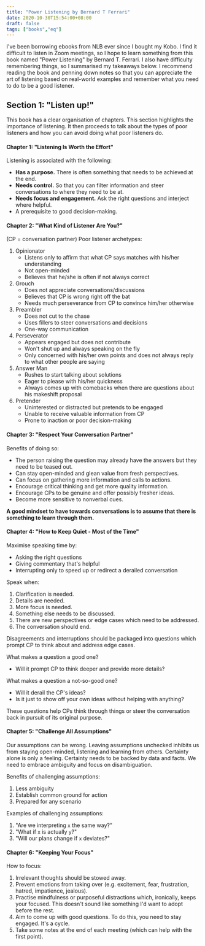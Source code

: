 ```yaml
---
title: "Power Listening by Bernard T Ferrari"
date: 2020-10-30T15:54:00+08:00
draft: false
tags: ["books","eq"]
---
```

I've been borrowing ebooks from NLB ever since I bought my Kobo. I find it difficult to listen in Zoom meetings, so I hope to learn something from this book named "Power Listening" by Bernard T. Ferrari. I also have difficulty remembering things, so I summarised my takeaways below. I recommend reading the book and penning down notes so that you can appreciate the art of listening based on real-world examples and remember what you need to do to be a good listener.

## Section 1: "Listen up!"

This book has a clear organisation of chapters. This section highlights the importance of listening. It then proceeds to talk about the types of poor listeners and how you can avoid doing what poor listeners do.

#### Chapter 1: "Listening Is Worth the Effort"

Listening is associated with the following:

- **Has a purpose.** There is often something that needs to be achieved at the end.
- **Needs control.** So that you can filter information and steer conversations to where they need to be at.
- **Needs focus and engagement.** Ask the right questions and interject where helpful.
- A prerequisite to good decision-making.

#### Chapter 2: "What Kind of Listener Are You?"

(CP = conversation partner) Poor listener archetypes:

1. Opinionator
    - Listens only to affirm that what CP says matches with his/her understanding
    - Not open-minded
    - Believes that he/she is often if not always correct
1. Grouch
    - Does not appreciate conversations/discussions
    - Believes that CP is wrong right off the bat
    - Needs much perseverance from CP to convince him/her otherwise
1. Preambler
    - Does not cut to the chase
    - Uses fillers to steer conversations and decisions
    - One-way communication
1. Perseverator
    - Appears engaged but does not contribute
    - Won't shut up and always speaking on the fly
    - Only concerned with his/her own points and does not always reply to what other people are saying
1. Answer Man
    - Rushes to start talking about solutions
    - Eager to please with his/her quickness
    - Always comes up with comebacks when there are questions about his makeshift proposal
1. Pretender
    - Uninterested or distracted but pretends to be engaged
    - Unable to receive valuable information from CP
    - Prone to inaction or poor decision-making

#### Chapter 3: "Respect Your Conversation Partner"

Benefits of doing so:

- The person raising the question may already have the answers but they need to be teased out.
- Can stay open-minded and glean value from fresh perspectives.
- Can focus on gathering more information and calls to actions.
- Encourage critical thinking and get more quality information.
- Encourage CPs to be genuine and offer possibly fresher ideas.
- Become more sensitive to nonverbal cues.

**A good mindset to have towards conversations is to assume that there is something to learn through them.**

#### Chapter 4: "How to Keep Quiet - Most of the Time"

Maximise speaking time by:

- Asking the right questions
- Giving commentary that's helpful
- Interrupting only to speed up or redirect a derailed conversation

Speak when:

1. Clarification is needed.
1. Details are needed.
1. More focus is needed.
1. Something else needs to be discussed.
1. There are new perspectives or edge cases which need to be addressed.
1. The conversation should end.

Disagreements and interruptions should be packaged into questions which prompt CP to think about and address edge cases.

What makes a question a good one?

- Will it prompt CP to think deeper and provide more details?

What makes a question a not-so-good one?

- Will it derail the CP's ideas?
- Is it just to show off your own ideas without helping with anything?

These questions help CPs think through things or steer the conversation back in pursuit of its original purpose.

#### Chapter 5: "Challenge All Assumptions"

Our assumptions can be wrong. Leaving assumptions unchecked inhibits us from staying open-minded, listening and learning from others. Certainty alone is only a feeling. Certainty needs to be backed by data and facts. We need to embrace ambiguity and focus on disambiguation.

Benefits of challenging assumptions:

1. Less ambiguity
1. Establish common ground for action
1. Prepared for any scenario

Examples of challenging assumptions:

1. "Are we interpreting `x` the same way?"
1. "What if `x` is actually `y`?"
1. "Will our plans change if `x` deviates?"

#### Chapter 6: "Keeping Your Focus"

How to focus:

1. Irrelevant thoughts should be stowed away.
1. Prevent emotions from taking over (e.g. excitement, fear, frustration, hatred, impatience, jealous).
1. Practise mindfulness or purposeful distractions which, ironically, keeps your focused. This doesn't sound like something I'd want to adopt before the rest.
1. Aim to come up with good questions. To do this, you need to stay engaged. It's a cycle.
1. Take some notes at the end of each meeting (which can help with the first point).

